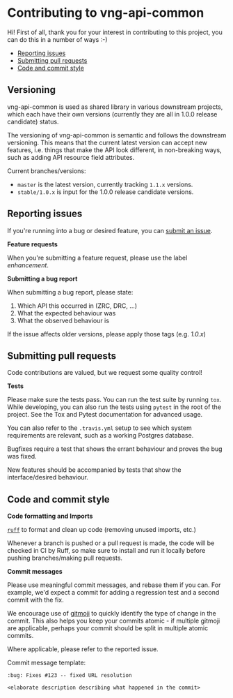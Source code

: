 # Contributing to vng-api-common

Hi! First of all, thank you for your interest in contributing to this project,
you can do this in a number of ways :-)

* [Reporting issues](#reporting-issues)
* [Submitting pull requests](#submitting-pull-requests)
* [Code and commit style](#code-and-commit-style)

## Versioning

vng-api-common is used as shared library in various downstream projects, which
each have their own versions (currently they are all in 1.0.0 release
candidate) status.

The versioning of vng-api-common is semantic and follows the downstream
versioning. This means that the current latest version can accept new features,
i.e. things that make the API look different, in non-breaking ways, such as
adding API resource field attributes.

Current branches/versions:

* `master` is the latest version, currently tracking `1.1.x` versions.
* `stable/1.0.x` is input for the 1.0.0 release candidate versions.

## Reporting issues

If you're running into a bug or desired feature, you can
[submit an issue](https://github.com/VNG-Realisatie/vng-api-common/issues/new).

**Feature requests**

When you're submitting a feature request, please use the label *enhancement*.

**Submitting a bug report**

When submitting a bug report, please state:

1. Which API this occurred in (ZRC, DRC, ...)
2. What the expected behaviour was
3. What the observed behaviour is

If the issue affects older versions, please apply those tags (e.g. *1.0.x*)

## Submitting pull requests

Code contributions are valued, but we request some quality control!

**Tests**

Please make sure the tests pass. You can run the test suite by running `tox`.
While developing, you can also run the tests using `pytest` in the root of the
project. See the Tox and Pytest documentation for advanced usage.

You can also refer to the `.travis.yml` setup to see which system requirements
are relevant, such as a working Postgres database.

Bugfixes require a test that shows the errant behaviour and proves the bug was
fixed.

New features should be accompanied by tests that show the interface/desired
behaviour.

## Code and commit style

**Code formatting and Imports**

[`ruff`](https://docs.astral.sh/ruff/) to format and clean up code (removing unused imports, etc.)

Whenever a branch is pushed or a pull request is made, the code will be checked in CI by Ruff, so
make sure to install and run it locally before pushing branches/making pull requests.

**Commit messages**

Please use meaningful commit messages, and rebase them if you can. For example,
we'd expect a commit for adding a regression test and a second commit with
the fix.

We encourage use of [gitmoji](https://gitmoji.carloscuesta.me/) to quickly
identify the type of change in the commit. This also helps you keep your
commits atomic - if multiple gitmoji are applicable, perhaps your commit should
be split in multiple atomic commits.

Where applicable, please refer to the reported issue.

Commit message template:

```
:bug: Fixes #123 -- fixed URL resolution

<elaborate description describing what happened in the commit>
```
